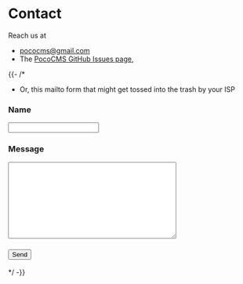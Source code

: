# Contact

Reach us at 
* pococms@gmail.com
* The [PocoCMS GitHub Issues page](https://github.com/pococms/poco/issues),

{{- /*
* Or, this mailto form that might get tossed into the trash by your ISP



<form method="POST"
action="mailto:pococms@gmail.com?subject=PocoCMS%20contact%20page"
enctype="multipart/form-data">

### Name

<input aria-required=""
id="name" type="text" />

### Message

<textarea rows="10" cols="40" name="message"></textarea>

### <input type="submit" value="Send"/>
</form>

*/ -}}

